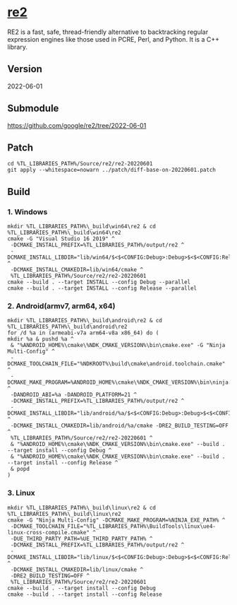 # [re2](https://github.com/google/re2)
RE2 is a fast, safe, thread-friendly alternative to backtracking regular expression engines like those used in PCRE, Perl, and Python. It is a C++ library.

## Version
2022-06-01

## Submodule
https://github.com/google/re2/tree/2022-06-01

## Patch
```
cd %TL_LIBRARIES_PATH%/Source/re2/re2-20220601
git apply --whitespace=nowarn ../patch/diff-base-on-20220601.patch
```

## Build

### 1. Windows
```
mkdir %TL_LIBRARIES_PATH%\_build\win64\re2 & cd %TL_LIBRARIES_PATH%\_build\win64\re2
cmake -G "Visual Studio 16 2019" ^
 -DCMAKE_INSTALL_PREFIX=%TL_LIBRARIES_PATH%/output/re2 ^
 -DCMAKE_INSTALL_LIBDIR="lib/win64/$<$<CONFIG:Debug>:Debug>$<$<CONFIG:Release>:Release>" ^
 -DCMAKE_INSTALL_CMAKEDIR=lib/win64/cmake ^
 %TL_LIBRARIES_PATH%/Source/re2/re2-20220601
cmake --build . --target INSTALL --config Debug --parallel
cmake --build . --target INSTALL --config Release --parallel
```
### 2. Android(armv7, arm64, x64)
```
mkdir %TL_LIBRARIES_PATH%\_build\android\re2 & cd %TL_LIBRARIES_PATH%\_build\android\re2
for /d %a in (armeabi-v7a arm64-v8a x86_64) do (
mkdir %a & pushd %a ^
 & "%ANDROID_HOME%\cmake\%NDK_CMAKE_VERSION%\bin\cmake.exe" -G "Ninja Multi-Config" ^
 -DCMAKE_TOOLCHAIN_FILE="%NDKROOT%\build\cmake\android.toolchain.cmake" ^
 -DCMAKE_MAKE_PROGRAM=%ANDROID_HOME%\cmake\%NDK_CMAKE_VERSION%\bin\ninja.exe ^
 -DANDROID_ABI=%a -DANDROID_PLATFORM=21 ^
 -DCMAKE_INSTALL_PREFIX=%TL_LIBRARIES_PATH%/output/re2 ^
 -DCMAKE_INSTALL_LIBDIR="lib/android/%a/$<$<CONFIG:Debug>:Debug>$<$<CONFIG:Release>:Release>" ^
 -DCMAKE_INSTALL_CMAKEDIR=lib/android/%a/cmake -DRE2_BUILD_TESTING=OFF ^
 %TL_LIBRARIES_PATH%/Source/re2/re2-20220601 ^
 & "%ANDROID_HOME%\cmake\%NDK_CMAKE_VERSION%\bin\cmake.exe" --build . --target install --config Debug ^
 & "%ANDROID_HOME%\cmake\%NDK_CMAKE_VERSION%\bin\cmake.exe" --build . --target install --config Release ^
 & popd
)
```
### 3. Linux
```
mkdir %TL_LIBRARIES_PATH%\_build\linux\re2 & cd %TL_LIBRARIES_PATH%\_build\linux\re2
cmake -G "Ninja Multi-Config" -DCMAKE_MAKE_PROGRAM=%NINJA_EXE_PATH% ^
 -DCMAKE_TOOLCHAIN_FILE="%TL_LIBRARIES_PATH%\BuildTools\linux\ue4-linux-cross-compile.cmake" ^
 -DUE_THIRD_PARTY_PATH=%UE_THIRD_PARTY_PATH% ^
 -DCMAKE_INSTALL_PREFIX=%TL_LIBRARIES_PATH%/output/re2 ^
 -DCMAKE_INSTALL_LIBDIR="lib/linux/$<$<CONFIG:Debug>:Debug>$<$<CONFIG:Release>:Release>" ^
 -DCMAKE_INSTALL_CMAKEDIR=lib/linux/cmake ^
 -DRE2_BUILD_TESTING=OFF ^
 %TL_LIBRARIES_PATH%/Source/re2/re2-20220601
cmake --build . --target install --config Debug
cmake --build . --target install --config Release
```

